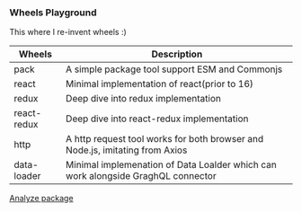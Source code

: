 ### Wheels Playground

This where I re-invent wheels :)

| Wheels      | Description                                                                      |
| ----------- | -------------------------------------------------------------------------------- |
| pack        | A simple package tool support ESM and Commonjs                                   |
| react       | Minimal implementation of react(prior to 16)                                     |
| redux       | Deep dive into redux implementation                                              |
| react-redux | Deep dive into react-redux implementation                                        |
| http        | A http request tool works for both browser and Node.js, imitating from Axios     |
| data-loader | Minimal implemenation of Data Loalder which can work alongside GraghQL connector |

[Analyze package](https://bundlephobia.com)
